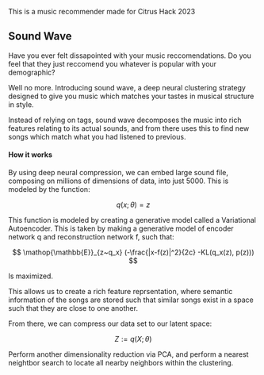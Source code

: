 This is a music recommender made for Citrus Hack 2023

## Sound Wave

Have you ever felt dissapointed with your music reccomendations. Do you feel that they just reccomend you whatever is popular with your demographic?

Well no more. Introducing sound wave, a deep neural clustering strategy designed to give you music which matches your tastes in musical structure in style. 

Instead of relying on tags, sound wave decomposes the music into rich features relating to its actual sounds, and from there uses this to find new songs which match what you had listened to previous.

#### How it works

By using deep neural compression, we can embed large sound file, composing on millions of dimensions of data, into just 5000. This is modeled by the function:

$$ q(x; \theta) = z $$ 

This function is modeled by creating a generative model called a Variational Autoencoder. This is taken by making a generative model of encoder network q and reconstruction network f, such that:

$$ \mathop{\mathbb{E}}_{z~q_x} (-\frac{|x-f(z)|^2}{2c} -KL(q_x(z), p(z))) $$

Is maximized.

This allows us to create a rich feature reprsentation, where semantic information of the songs are stored such that similar songs exist in a space such that they are close to one another.

From there, we can compress our data set to our latent space:

$$ Z := q(X; \theta)$$ 

Perform another dimensionality reduction via PCA, and perform a nearest neightbor search to locate all nearby neighbors within the clustering.

